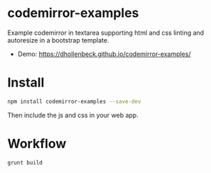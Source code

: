 # codemirror-examples
Example codemirror in textarea supporting html and css linting and autoresize in a bootstrap template.

- Demo: https://dhollenbeck.github.io/codemirror-examples/

# Install

```bash
npm install codemirror-examples --save-dev
```

Then include the js and css in your web app.

# Workflow

```bash
grunt build
```
